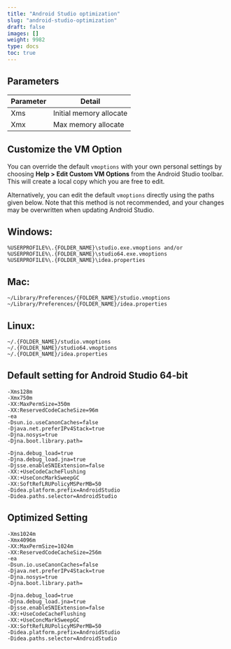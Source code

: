 ```yaml
---
title: "Android Studio optimization"
slug: "android-studio-optimization"
draft: false
images: []
weight: 9982
type: docs
toc: true
---
```


## Parameters
| Parameter | Detail |
| ------ | ------ |
| Xms   | Initial memory allocate  |
| Xmx   | Max memory allocate   |

## Customize the VM Option
You can override the default `vmoptions` with your own personal settings by choosing **Help > Edit Custom VM Options** from the Android Studio toolbar. This will create a local copy which you are free to edit.

Alternatively, you can edit the default `vmoptions` directly using the paths given below. Note that this method is not recommended, and your changes may be overwritten when updating Android Studio.

Windows:
------------

    %USERPROFILE%\.{FOLDER_NAME}\studio.exe.vmoptions and/or %USERPROFILE%\.{FOLDER_NAME}\studio64.exe.vmoptions
    %USERPROFILE%\.{FOLDER_NAME}\idea.properties

Mac:
-------------

    ~/Library/Preferences/{FOLDER_NAME}/studio.vmoptions
    ~/Library/Preferences/{FOLDER_NAME}/idea.properties

Linux:
------------

    ~/.{FOLDER_NAME}/studio.vmoptions 
    ~/.{FOLDER_NAME}/studio64.vmoptions
    ~/.{FOLDER_NAME}/idea.properties

Default setting for Android Studio 64-bit
------

    -Xms128m
    -Xmx750m
    -XX:MaxPermSize=350m
    -XX:ReservedCodeCacheSize=96m
    -ea
    -Dsun.io.useCanonCaches=false
    -Djava.net.preferIPv4Stack=true
    -Djna.nosys=true
    -Djna.boot.library.path=
    
    -Djna.debug_load=true
    -Djna.debug_load.jna=true
    -Djsse.enableSNIExtension=false
    -XX:+UseCodeCacheFlushing
    -XX:+UseConcMarkSweepGC
    -XX:SoftRefLRUPolicyMSPerMB=50
    -Didea.platform.prefix=AndroidStudio
    -Didea.paths.selector=AndroidStudio

Optimized Setting
-----------

    -Xms1024m
    -Xmx4096m
    -XX:MaxPermSize=1024m
    -XX:ReservedCodeCacheSize=256m
    -ea
    -Dsun.io.useCanonCaches=false
    -Djava.net.preferIPv4Stack=true
    -Djna.nosys=true
    -Djna.boot.library.path=
    
    -Djna.debug_load=true
    -Djna.debug_load.jna=true
    -Djsse.enableSNIExtension=false
    -XX:+UseCodeCacheFlushing
    -XX:+UseConcMarkSweepGC
    -XX:SoftRefLRUPolicyMSPerMB=50
    -Didea.platform.prefix=AndroidStudio
    -Didea.paths.selector=AndroidStudio



